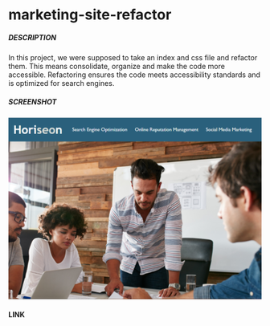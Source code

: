# marketing-site-refactor

##### DESCRIPTION

In this project, we were supposed to take an index and css file and refactor them. This means consolidate, organize and make the code more accessible. Refactoring ensures the code meets accessibility standards and is optimized for search engines.

##### SCREENSHOT

![marketing-site-refactor](screenshot.png)

#### LINK
